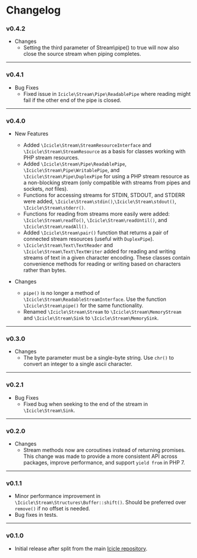 # Changelog

### v0.4.2

- Changes
    - Setting the third parameter of Stream\pipe() to true will now also close the source stream when piping completes.

---

### v0.4.1

- Bug Fixes
    - Fixed issue in `Icicle\Stream\Pipe\ReadablePipe` where reading might fail if the other end of the pipe is closed.

---

### v0.4.0

- New Features
    - Added `\Icicle\Stream\StreamResourceInterface` and `\Icicle\Stream\StreamResource` as a basis for classes working with PHP stream resources.
    - Added `\Icicle\Stream\Pipe\ReadablePipe`, `\Icicle\Stream\Pipe\WritablePipe`, and `\Icicle\Stream\Pipe\DuplexPipe` for using a PHP stream resource as a non-blocking stream (only compatible with streams from pipes and sockets, *not* files).
    - Functions for accessing streams for STDIN, STDOUT, and STDERR were added, `\Icicle\Stream\stdin()`,`\Icicle\Stream\stdout()`, `\Icicle\Stream\stderr()`.
    - Functions for reading from streams more easily were added: `\Icicle\Stream\readTo()`, `\Icicle\Stream\readUntil()`, and `\Icicle\Stream\readAll()`.
    - Added `\Icicle\Stream\pair()` function that returns a pair of connected stream resources (useful with `DuplexPipe`).
    - `\Icicle\Stream\Text\TextReader` and `\Icicle\Stream\Text\TextWriter` added for reading and writing streams of text in a given character encoding. These classes contain convenience methods for reading or writing based on characters rather than bytes.

- Changes
    - `pipe()` is no longer a method of `\Icicle\Stream\ReadableStreamInterface`. Use the function `\Icicle\Stream\pipe()` for the same functionality.
    - Renamed `\Icicle\Stream\Stream` to `\Icicle\Stream\MemoryStream` and `\Icicle\Stream\Sink` to `\Icicle\Stream\MemorySink`.

---

### v0.3.0

- Changes
    - The byte parameter must be a single-byte string. Use `chr()` to convert an integer to a single ascii character.

---

### v0.2.1

- Bug Fixes
    - Fixed bug when seeking to the end of the stream in `\Icicle\Stream\Sink`.

---

### v0.2.0

- Changes
    - Stream methods now are coroutines instead of returning promises. This change was made to provide a more consistent API across packages, improve performance, and support `yield from` in PHP 7.

---

### v0.1.1

- Minor performance improvement in `\Icicle\Stream\Structures\Buffer::shift()`. Should be preferred over `remove()` if no offset is needed.
- Bug fixes in tests.

---

### v0.1.0

- Initial release after split from the main [Icicle repository](https://github.com/icicleio/icicle).
